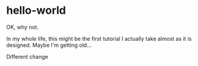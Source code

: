 # hello-world
OK, why not.

In my whole life, this might be the first tutorial I actually take almost as it is designed. Maybe I'm getting old...

Different change
